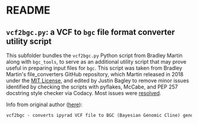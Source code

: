 # README

## `vcf2bgc.py`: a VCF to `bgc` file format converter utility script

This subfolder bundles the `vcf2bgc.py` Python script from Bradley Martin along with `bgc_tools`, to serve as an additional utility script that may prove useful in preparing input files for `bgc`. This script was taken from Bradley Martin's file_converters GitHub repository, which Martin released in 2018 under the [MIT License](https://github.com/btmartin721/file_converters/blob/master/LICENSE), and edited by Justin Bagley to remove minor issues identified by checking the scripts with pyflakes, McCabe, and PEP 257 docstring style checker via Codacy. Most issues were [resolved](https://app.codacy.com/gh/justincbagley/bgc_tools/issues/index).

Info from original author ([here](https://github.com/btmartin721/file_converters/blob/master/README.md)):

```txt
vcf2bgc - converts ipyrad VCF file to BGC (Bayesian Genomic Cline) genotype uncertainty format. Currently only works with 3 populations. Also writes locinames to $prefix_loci.txt
```
